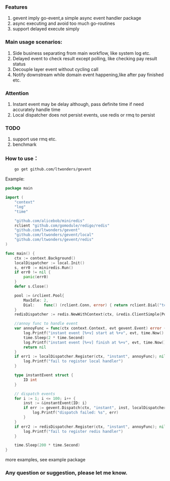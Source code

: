 ### Features

1. gevent imply go-event,a simple async event handler package
2. async executing and avoid too much go-routines
3. support delayed execute simply

### Main usage scenarios:

1. Side business separating from main workflow, like system log etc.
2. Delayed event to check result except polling, like checking pay result status
3. Decouple layer event without cycling call
4. Notify downstream while domain event happening,like after pay finished etc.

### Attention

1. Instant event may be delay although, pass definite time if need accurately handle time
2. Local dispatcher does not persist events, use redis or rmq to persist

### TODO

1. support use rmq etc.
2. benchmark

### How to use：

```bash
    go get github.com/ltwonders/gevent
```

Example:

```go
package main

import (
	"context"
	"log"
	"time"

	"github.com/alicebob/miniredis"
	rclient "github.com/gomodule/redigo/redis"
	"github.com/ltwonders/gevent"
	"github.com/ltwonders/gevent/local"
	"github.com/ltwonders/gevent/redis"
)

func main() {
	ctx := context.Background()
	localDispatcher := local.Init()
	s, err0 := miniredis.Run()
	if err0 != nil {
		panic(err0)
	}
	defer s.Close()

	pool := &rclient.Pool{
		MaxIdle: 2,
		Dial:    func() (rclient.Conn, error) { return rclient.Dial("tcp", s.Addr()) },
	}
	redisDispatcher := redis.NewWithContext(ctx, &redis.ClientSimple{Pool: pool})

	//annoy func to handle event
	var annoyFunc = func(ctx context.Context, evt gevent.Event) error {
		log.Printf("instant event [%+v] start at %+v", evt, time.Now().Second())
		time.Sleep(2 * time.Second)
		log.Printf("instant event [%+v] finish at %+v", evt, time.Now().Second())
		return nil
	}
	if err1 := localDispatcher.Register(ctx, "instant", annoyFunc); nil != err1 {
		log.Printf("fail to register local handler")
	}

	type instantEvent struct {
		ID int
	}

	// dispatch events
	for i := 1; i <= 100; i++ {
		inst := &instantEvent{ID: i}
		if err := gevent.Dispatch(ctx, "instant", inst, localDispatcher, redisDispatcher); nil != err {
			log.Printf("dispatch failed: %s", err)
		}
	}
	if err2 := redisDispatcher.Register(ctx, "instant", annoyFunc); nil != err2 {
		log.Printf("fail to register redis handler")
	}

	time.Sleep(200 * time.Second)
}

```

more examples, see example package

### Any question or suggestion, please let me know.

